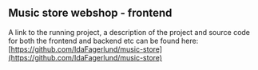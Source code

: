 ## Music store webshop - frontend
A link to the running project, a description of the project and source code for both the frontend and backend etc can be found here:
[https://github.com/IdaFagerlund/music-store](https://github.com/IdaFagerlund/music-store)
